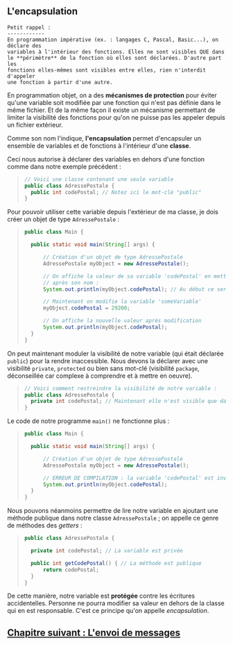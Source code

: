 ## L'encapsulation

    Petit rappel :
    ------------
    En programmation impérative (ex. : langages C, Pascal, Basic...), on déclare des
    variables à l'intérieur des fonctions. Elles ne sont visibles QUE dans
    le **périmètre** de la fonction où elles sont déclarées. D'autre part les
    fonctions elles-mêmes sont visibles entre elles, rien n'interdit d'appeler
    une fonction à partir d'une autre.

En programmation objet, on a des **mécanismes de protection** pour éviter qu'une
variable soit modifiée par une fonction qui n'est pas définie dans le même
fichier. Et de la même façon il existe un mécanisme permettant de limiter la
visibilité des fonctions pour qu'on ne puisse pas les appeler depuis un fichier
extérieur.

Comme son nom l'indique, **l'encapsulation** permet d'encapsuler un ensemble de
variables et de fonctions à l'intérieur d'une **classe**.

Ceci nous autorise à déclarer des variables en dehors d'une fonction comme 
dans notre exemple précédent :

> ```java
>// Voici une classe contenant une seule variable
>public class AdressePostale {
>   public int codePostal; // Notez ici le mot-clé "public"
>}
>```

Pour pouvoir utiliser cette variable depuis l'extérieur de ma classe, je dois
créer un objet de type `AdressePostale` :

> ```java
>public class Main {
>
>   public static void main(String[] args) {
>
>       // Création d'un objet de type AdressePostale
>       AdressePostale myObject = new AdressePostale();
>
>       // On affiche la valeur de sa variable 'codePostal' en mettant un '.'
>       // après son nom :
>       System.out.println(myObject.codePostal); // Au début ce sera 0 !
>
>       // Maintenant on modifie la variable 'someVariable'
>       myObject.codePostal = 29200;
>
>       // On affiche la nouvelle valeur après modification
>       System.out.println(myObject.codePostal); 
>   }
>}
>```

On peut maintenant moduler la visibilité de notre variable (qui était déclarée
`public`) pour la rendre inaccessible. Nous devons la déclarer avec une
visibilité `private`, `protected` ou bien sans mot-clé (visibilité `package`,
déconseillée car complexe à comprendre et à mettre en oeuvre).

> ```java
>// Voici comment restreindre la visibilité de notre variable :
>public class AdressePostale {
>   private int codePostal; // Maintenant elle n'est visible que dans cette classe
>}
>```

Le code de notre programme `main()` ne fonctionne plus :

> ```java
>public class Main {
>
>   public static void main(String[] args) {
>
>       // Création d'un objet de type AdressePostale
>       AdressePostale myObject = new AdressePostale();
>
>       // ERREUR DE COMPILATION : la variable 'codePostal' est invisible !
>       System.out.println(myObject.codePostal);
>   }
>}
>```

Nous pouvons néanmoins permettre de lire notre variable en ajoutant une méthode
publique dans notre classe `AdressePostale` ; on appelle ce genre de méthodes des
*getters* :

> ```java
>public class AdressePostale {
>
>   private int codePostal; // La variable est privée
>
>   public int getCodePostal() { // La méthode est publique
>       return codePostal;
>   }
>}
>```

De cette manière, notre variable est **protégée** contre les écritures
accidentelles. Personne ne pourra modifier sa valeur en dehors de la classe
qui en est responsable. C'est ce principe qu'on appelle *encapsulation*.

## [Chapitre suivant : L'envoi de messages](08_poo_envoi_messages.md)